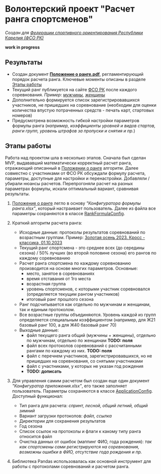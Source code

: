 # Волонтерский проект "Расчет ранга спортсменов"
_Создан для [Федерации спортивного ориентирования Республики Карелия (ФСО РК)](http://fso.karelia.ru/)_

**work in progress**

## Результаты
* Создан документ [**Положение о ранге.pdf**](/Положение%20о%20ранге.pdf), регламентирующий порядок расчета ранга. Ключевые моменты описаны в разделе [Этапы работы](https://github.com/alseva/orienteering/tree/master#%D1%8D%D1%82%D0%B0%D0%BF%D1%8B-%D1%80%D0%B0%D0%B1%D0%BE%D1%82%D1%8B)
* Текущий ранг публикуется на сайте [ФСО РК](http://fso.karelia.ru/) после каждого соревнования. _Пример: [мужчины](http://fso.karelia.ru/wp-content/uploads/2023/10/%D0%A1%D0%BF%D1%80%D0%B8%D0%BD%D1%82-%D1%80%D0%B0%D0%BD%D0%B3-%D0%BD%D0%B0-2023-09-21-%D0%BC%D1%83%D0%B6%D1%87%D0%B8%D0%BD%D1%8B_2023.pdf), [женщины](http://fso.karelia.ru/wp-content/uploads/2023/10/%D0%A1%D0%BF%D1%80%D0%B8%D0%BD%D1%82-%D1%80%D0%B0%D0%BD%D0%B3-%D0%BD%D0%B0-2023-09-21-%D0%B6%D0%B5%D0%BD%D1%89%D0%B8%D0%BD%D1%8B_2023.pdf)_
* Дополнительно формируется список зарегистрировавшихся участников, не пришедших на соревнование (необходим для оценки количества впустую потраченных средств - печать карт, стартовых номеров)
* Предусмотрена возможность гибкой настройки параметров формулы ранга
(_например, коэффициенты уровней и видов стартов, ранги групп, уровень штрафов за пропуски и снятия и пр._)

## Этапы работы
Работа над проектом шла в несколько этапов. Сначала был сделан MVP, выдававший математически корректный расчет ранга, отражающий описанный в [Положении о ранге](/Положение%20о%20ранге.pdf) алгоритм. 
Далее совместно с участниками от ФСО РК обсуждали формулу расчета, параметры, доступные для настройки и перенастройки. Добавляли / убирали нюансы расчетов. Перепрогоняли расчет на разных параметрах формулы, искали оптимальный вариант, сравнивая результаты.
1. [Положение о ранге](/Положение%20о%20ранге.pdf) легло в основу _"Конфигуратора формулы ранга.xlsx"_, который настраивает пользователь. Далее из файла все параметры сохраняются в классе [RankFormulaConfig](/rank_formula_config.py). 

2. Краткий алгоритм расчета ранга:
    * Исходные данные: протоколы результатов соревнований по возрастным группам. Пример: [Золотая осень 2023. Кросс - классика, 01.10.2023](http://fso.karelia.ru/wp-content/uploads/2023/09/20231001_ResultList.htm)
    * Текущий ранг спортсмена - это среднее всех (до середины сезона) / 50% лучших (во второй половине сезона) его рангов по каждому соревнованию
    * Расчет ранга спортсмена по каждому соревнованию производится на основе многих параметров. Основные: 
       * место, занятое в соревнованиях
       * время отставания от 1го места
       * возрастная группа
       * уровень спортсменов, с которыми участник соревновался (определяется текущим рангом участников)
       * итоговый ранг прошлого сезона
    * Ранг подсчитывается как отдельно по мужчинам и женщинам, так и единым протоколом. 
    * Все возрастные группы объединяются. Уровень каждой из групп определяется специальным коэффициентом (например, для Ж21 базовый ранг 100, а для Ж40 базовый ранг 70)
    * Выходные данные:
       * файл текущего ранга общий (мужчины + женщины), отдельно по мужчинам, отдельно по женщинам **TODO: поля**
       * файл всех протоколов соревнований с рассчитанными рангами по каждому из них. **TODO: поля**
       * файл с перечнем участников, зарегистрировавшихся, но не пришедших на соревнования, со снятыми участниками
       * файл с участниками, у которых не указан год рождения
       * **TODO: дописать**

3. Для управления самим расчетом был создан еще один документ _"Конфигуратор приложения.xlsx"_, его также заполняет пользователь. Параметры сохраняются в классе [ApplicationConfig](/app_config.py). Доступный функционал:
   * Тип ранга для расчета: _спринт, лесной, общий летний, общий зимний_
   * Вариант загрузки протоколов: _файл, ссылка_
   * Директории для сохранения результатов
   * Год сезона
   * Список ссылок на протоколы и флаги к какому типу ранга относится файл
   * Очистка данных от ошибок (маппинг ФИО, года рождения): _так как спортсмены сами регистрируются на соревнования, возможны ошибки в ФИО, отсутствие года рождения и пр._ 

4. Библиотека Pandas использовалась как основной инструмент для работы с протоколами соревнований и расчетом ранга.


